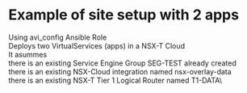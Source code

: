 # Example of site setup with 2 apps
Using avi_config Ansible Role\
Deploys two VirtualServices (apps) in a NSX-T Cloud\
It asummes\
        there is an existing Service Engine Group SEG-TEST already created\
        there is an existing NSX-Cloud integration named nsx-overlay-data\
        there is an existing NSX-T Tier 1 Logical Router named T1-DATA\
